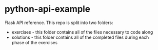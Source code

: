 # python-api-example
Flask API reference.
This repo is split into two folders:
* exercises - this folder contains all of the files necessary to code along
* solutions - this folder contains all of the completed files during each phase of the exercises
